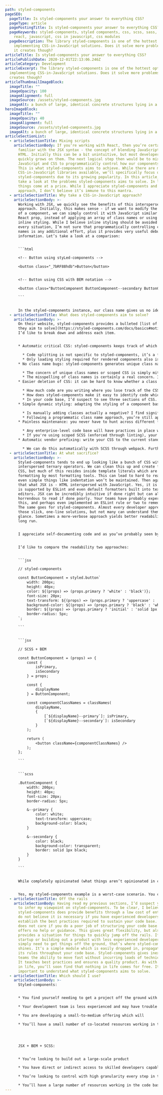 ```yaml
---
path: styled-components
pageSEO:
  pageTitle: Is styled-components your answer to everything CSS?
  pageType: article
  pagePostingTitle: Is styled-components your answer to everything CSS?
  pageKeywords: styled-components, styled components, css, scss, sass, less, jsx,
    react, javascript, css in javascript, css modules
  pageDescription: The library styled-components is one of the hottest options for
    implementing CSS-in-JavaScript solutions. Does it solve more problems than
    it creates though?
articleTitle: Is styled-components your answer to everything CSS?
articlePublishDate: 2020-12-01T22:13:06.246Z
articleCategory: Development
articleExcerpt: The library styled-components is one of the hottest options for
  implementing CSS-in-JavaScript solutions. Does it solve more problems than it
  creates though?
articleThumbnailImageBlock:
  imageTitle: ""
  imageOpacity: 100
  imageAlignment: full
  imageSource: /assets/styled-components.jpg
  imageAlt: a bunch of large, identical concrete structures lying in a blue sea
heroImageBlock:
  imageTitle: ""
  imageOpacity: 40
  imageAlignment: full
  imageSource: /assets/styled-components.jpg
  imageAlt: a bunch of large, identical concrete structures lying in a blue sea
articleSectionList:
  - articleSectionTitle: Mixing scripts
    articleSectionBody: If you’re working with React, then you’re certainly already
      familiar with the JSX syntax - the concept of blending JavaScript and
      HTML. Initially this can be a bit unintuitive, but most developers find it
      quickly grows on them. The next logical step then would be to mix
      JavaScript and CSS to programmatically control how our components render.
      This is what styled-components aims to achieve. While there are many
      CSS-in-JavaScript libraries available, we’ll specifically focus on
      styled-components due to its growing popularity. In this article, I’ll
      take a look at the problems styled-components aims to solve. In life, most
      things come at a price. While I appreciate styled-components and its
      approach, I don’t believe it’s immune to this mantra.
  - articleSectionTitle: Why take a CSS-in-JavaScript approach?
    articleSectionBody: >-
      Working with JSX, we quickly see the benefits of this interspersed
      approach. Initially, this makes sense - if we want to modify the styling
      of a component, we can simply control it with JavaScript similar to a
      React prop, instead of applying an array of class names or using dreaded
      inline styling. While I believe inline styling should be avoided in almost
      every situation, I’m not sure that programmatically controlling class
      names is any additional effort, plus it provides very useful debugging
      information. Let’s take a look at a comparison:


      ```html

      <!-- Button using styLed-components -->

      <button class="_7bRF88hdb">Button</button>


      <!-- Button using CSS with BEM notation -->

      <button class="ButtonComponent ButtonComponent--secondary ButtonComponent--disabled">Button</button>

      ```


      In the styled-components instance, our class name gives us no identifying information as to the state of the button, while reading our BEM-notated class names gives us an insight into what our intended styling is. With a simple package such as [classnames](https://www.npmjs.com/package/classnames), you can easily coordinate the programmatic control of class names. Taking it one step further, you can simply roll your own to further reduce overhead.
  - articleSectionTitle: What does styled-components aim to solve?
    articleSectionBody: >-
      On their website, styled-components provides a bulleted [list of problems
      they aim to solve](https://styled-components.com/docs/basics#motivation).
      I’d like to break down and address each item.


      * Automatic critical CSS: styled-components keeps track of which components are rendered on a page and injects their styles and nothing else, fully automatically. Combined with code splitting, this means your users load the least amount of code necessary.

        * Code splitting is not specific to styled-components, it’s a feature provided by webpack. If you’re working with React, you’re working with webpack and can enable this feature regardless of how you write CSS. 
        * Only loading styling required for rendered components also is not unique to styled-components. Assuming your teams are adhering to best practices (more on their implementation later) you’re scoping CSS to a given component and have no component-specific styling which is applied from a global scope. To capture your component-specific CSS, simply leverage [style-loader](https://www.npmjs.com/package/style-loader), an npm package with nearly 10 million weekly downloads. Style-loader allows you to simply import your CSS in your React component. Style-loader can be further extended in your webpack configuration to allow for SCSS precompilation, the programmatic application of vendor prefixes, and any other piped functionality.
      * No class name bugs: styled-components generates unique class names for your styles. You never have to worry about duplication, overlap or misspellings.

        * The concern of unique class names or scoped CSS is simply mitigated in React by leveraging a [displayName](https://reactjs.org/docs/react-component.html#displayname) attribute and scoping everything in your component under this. You can enforce this practice with ESLint, stylelint (CSS linter), and BEM notation.
        * The misspelling of class names is certainly a real concern. Ideally, you’re not writing code and pushing it to production, so you’re most likely catching these errors during testing. That said, there is certainly some increase in developer effort from having no autocompletion support for class names in your text editor. I’d argue that [CSS Modules](https://github.com/css-modules/css-modules) is a better solution to solve this though.
      * Easier deletion of CSS: it can be hard to know whether a class name is used somewhere in your codebase. styled-components makes it obvious, as every bit of styling is tied to a specific component. If the component is unused (which tooling can detect) and gets deleted, all its styles get deleted with it.

        * How much code are you writing where you lose track of the CSS for a given component? If you're writing so much CSS for a component, it probably means your component is too complicated.
        * How does styled-components make it easy to identify code which can be deleted? You check what components you've imported, right? You'd just search for these with regular CSS. In my experience this would be a marginal gain.
        * In your code base, I’d suspect to see three sections of CSS. The first, and most global would be whatever your equivalent of a CSS reset is. In this file, you’d be applying CSS targeted at native elements. I wouldn’t expect to find any class names or ID selectors here. The second file would be global helper classes. These classes would provide useful classes to control element positioning, structure, or a few other restricted attributes. This file would clearly be identified as a global file and it would be implied that modification of any of these helper classes would have broad-sweeping consequences. Finally, I would suspect to see a file with component-scoped CSS. This would contain component-specific styling and would be scoped to the displayName of the component. If you find yourself needing CSS in a React view, you’ve probably done something wrong. That’s a topic for another discussion though.
      * Simple dynamic styling: adapting the styling of a component based on its props or a global theme is simple and intuitive without having to manually manage dozens of classes.

        * Is manually adding classes actually a negative? I find significant benefits in seeing actual class names on components when debugging in developer tools. Following BEM notation, I can easily see what I'm trying to achieve at a given point. For example, why is a button red? With styled-components you'd have to go back and look at the logic. With SCSS following BEM notation, I might see something like .button__primary--danger which is indicative of such a scenario. [Linked](https://github.com/srm985/portfolio-website/blob/master/src/components/ButtonComponent/index.js#L129) is an example of a button with many conditional classes. This has worked fine in many large-scale production environments for me. I believe that seeing all of the presentational logic in one neat object helps determine the intended goal of each class.
        * Following a programmatic class name approach, you’re still applying styling based off of passed props and I suspect the effort is comparable - it’s just a matter of where. Following styled-components, you’d apply a bit of conditional logic such as a ternary operator driven off of a prop to control an attribute. Following a SCSS/BEM approach, you might use a util to programmatically control the application of classes based on props, such as with [classnames](https://www.npmjs.com/package/classnames).
      * Painless maintenance: you never have to hunt across different files to find the styling affecting your component, so maintenance is a piece of cake no matter how big your codebase is.

        * Any enterprise-level code base will have practices in place which mitigate this, even with vanilla CSS. Styled-components can extend classes anyways which spreads CSS across files causing similar issues.
        * If you're using scoped SCSS (enforced through linting), your CSS will anyways be scoped. Additionally, with React we typically only write CSS for a component.
      * Automatic vendor prefixing: write your CSS to the current standard and let styled-components handle the rest.

        * We can do this automatically with SCSS through webpack. Furthermore, we have more granularity when configuring this through webpack. Bundled or embedded tools work well for small projects, but typically fail to scale.
  - articleSectionTitle: At what sacrifice?
    articleSectionBody: >-
      Styled-components tends to end up looking like a bunch of CSS with
      interspersed ternary operators. We can clean this up and create functional
      CSS, but much of this resides inside template literals which are immune to
      formatting by most formatting tools. This can lead to hard to read CSS, as
      even simple things like indentation won’t be maintained. Then again, isn’t
      that what JSX is - HTML interspersed with JavaScript. Yes, it is but JSX
      is supported by ESLint and even default formatters built into text
      editors. JSX can be incredibly intuitive if done right but can also be
      horrendous to read if done poorly. Your teams have probably experienced
      this, and perhaps even implemented an ESLint rule or two to remedy this.
      The same goes for styled-components. Almost every developer appreciates
      those slick, one-line solutions, but not many can understand them at a
      glance. Sometimes a more-verbose approach yields better readability in the
      long run. 


      I appreciate self-documenting code and as you’ve probably seen by now, I’m a big fan of [linting everything](https://www.saggezza.com/the-case-for-strictly-linting-everything/). Leveraging styled-components means there’s no easy way to lint your CSS. Perhaps you’ve never even thought to lint your CSS, but there’s a world of value to be found there. You can enforce everything from the sorting order of attributes to the restriction of units or adherence to brand colors. This guiding structure provided by linting CSS is essential in the mitigation of technical debt when working with large teams in large code bases.


      I’d like to compare the readability two approaches:


      ```jsx

      // styled-components

      const ButtonComponent = styled.button`
          width: 200px;
          height: 40px;
          color: ${(props) => (props.primary ? 'white' : 'black')};
          font-size: 20px;
          text-transform: ${(props) => (props.primary ? 'uppercase' : 'initial')};
          background-color: ${(props) => (props.primary ? 'black' : 'white')};
          border: ${(props) => (props.primary ? 'initial' : 'solid 1px black')};
          border-radius: 5px;
      `;

      ```


      ```jsx

      // SCSS + BEM

      const ButtonComponent = (props) => {
          const {
              isPrimary,
              isSecondary
          } = props;

          const {
              displayName
          } = ButtonComponent;

          const componentClassNames = classNames(
              displayName,
              {
                  [`${displayName}--primary`]: isPrimary,
                  [`${displayName}--secondary`]: isSecondary
              }
          );

          return (
              <button className={componentClassNames} />
          );
      };

      ```


      ```scss

      .ButtonComponent {
          width: 200px;
          height: 40px;
          font-size: 20px;
          border-radius: 5px;

          &--primary {
              color: white;
              text-transform: uppercase;
              background-color: black;
          }

          &--secondary {
              color: black;
              background-color: transparent;
              border: solid 1px black;
          }
      }

      ```


      While completely opinionated (what things aren’t opinionated in coding?) I’d argue that while the styled-components approach is much smaller, it can become much more difficult to read. Taking a JSX+BEM+SCSS approach groups things into nice little buckets. You’ll find all of the programmatic class names for your component in one easy spot and you can easily review what logic controls a given class name. The same goes for the CSS itself. We’re following BEM-structured SCSS which allows us to see our nice little blocks of attributes for each conditional class. There’s no time spent searching for a given attribute from a long list which may be sorted randomly. 


      Yes, my styled-components example is a worst-case scenario. You can drastically improve its readability by taking several steps, but how do you enforce this? To my knowledge, there aren’t any linting rules which prevent developers from using styled-components like in the example above. You’re relying on code reviews for manual intervention. This is not a sustainable practice. People make mistakes and may not catch everything. This also opens it up to developer interpretation and arguments. Linting rules aim to mitigate opinionated reviews by capturing consensual opinions in written rules. Relying on developers to enforce best practices will lead to divisions and time wasted on arguing what’s “best”.
  - articleSectionTitle: Off the rails
    articleSectionBody: Having read my previous sections, I’d suspect you’ve managed
      to infer my viewpoint on styled-components. To be clear, I believe
      styled-components does provide benefits through a low cost of entry, but I
      do not believe it is necessary if you have experienced developers to help
      establish the best practices required to sustain your code base. React
      does not care if you do a poor job of structuring your code base. It
      offers no help or guidance. This gives great flexibility, but also
      provides a situation for things to quickly jump off the rails. If you’re a
      startup or building out a product with less experienced developers and
      simply need to get things off the ground, that’s where styled-components
      shines. It’s a simple module which is easily dropped in, propagating out
      its rules throughout your code base. Styled-components gives inexperienced
      teams the ability to move fast without incurring loads of technical debt.
      It teaches best practices and ensures a quality product. As with anything
      in life, you’ll soon find that nothing in life comes for free. It’s
      important to understand what styled-components aims to solve.
  - articleSectionTitle: Which should I use?
    articleSectionBody: >-
      Styled-components: 


      * You find yourself needing to get a project off the ground with limited time and resources

      * Your development team is less experienced and may have trouble implementing a robust approach through SCSS/BEM coupled with the necessary linting rules

      * You are developing a small-to-medium offering which will 

      * You’ll have a small number of co-located resources working in the code base




      JSX + BEM + SCSS:


      * You’re looking to build out a large-scale product

      * You have direct or indirect access to skilled developers capable of placing the required infrastructure

      * You’re looking to control with high granularity every step in the build process

      * You’ll have a large number of resources working in the code base, potentially working in a distributed environment where highly consistent CSS is critical to developer efficiency and reduction of technical debt
---
```

